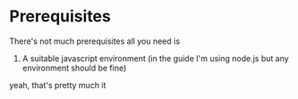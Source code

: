 # Prerequisites

There's not much prerequisites all you need is

1. A suitable javascript environment (in the guide I'm using node.js but any environment should be fine)

yeah, that's pretty much it
